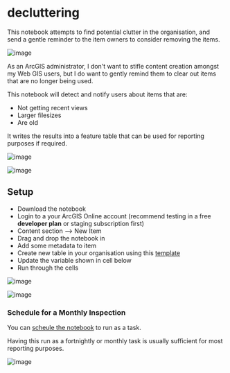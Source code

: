 # decluttering
This notebook attempts to find potential clutter in the organisation, and send a gentle reminder to the item owners to consider removing the items. 

![image](https://user-images.githubusercontent.com/2769383/126948765-d0770d29-23e7-4f4c-bc24-eb51ebd32663.png)


As an ArcGIS administrator, I don't want to stifle content creation amongst my Web GIS users, but I do want to gently remind them to clear out items that are no longer being used. 

This notebook will detect and notify users about items that are:

* Not getting recent views
* Larger filesizes
* Are old

It writes the results into a feature table that can be used for reporting purposes if required.

![image](https://user-images.githubusercontent.com/2769383/126949487-1b24d05c-f136-444f-845b-99efe6953197.png)


![image](https://user-images.githubusercontent.com/2769383/126941980-25d64e35-6820-4a92-a638-ba7ea529ee62.png)

## Setup

* Download the notebook
* Login to a your ArcGIS Online account (recommend testing in a free **developer plan** or staging subscription first)
* Content section --> New Item
* Drag and drop the notebook in
* Add some metadata to item
* Create new table in your organisation using this [template](https://esriau.maps.arcgis.com/home/item.html?id=5652d25a937b4caf81e3be82ef8abe30)
* Update the variable shown in cell below 
* Run through the cells

![image](https://user-images.githubusercontent.com/2769383/126948124-937518fb-e039-46bb-9ef8-75bba3e31288.png)


![image](https://user-images.githubusercontent.com/2769383/126859298-11fc1d12-a4b2-4745-9161-0ce711dd21ba.png)

### Schedule for a Monthly Inspection

You can [scheule the notebook](https://doc.arcgis.com/en/arcgis-online/create-maps/prepare-a-notebook-for-automated-execution.htm) to run as a task.

Having this run as a fortnightly or monthly task is usually sufficient for most reporting purposes.

![image](https://user-images.githubusercontent.com/2769383/126923425-4830989c-7696-4e5e-9de4-3ce8d97a76dc.png)
